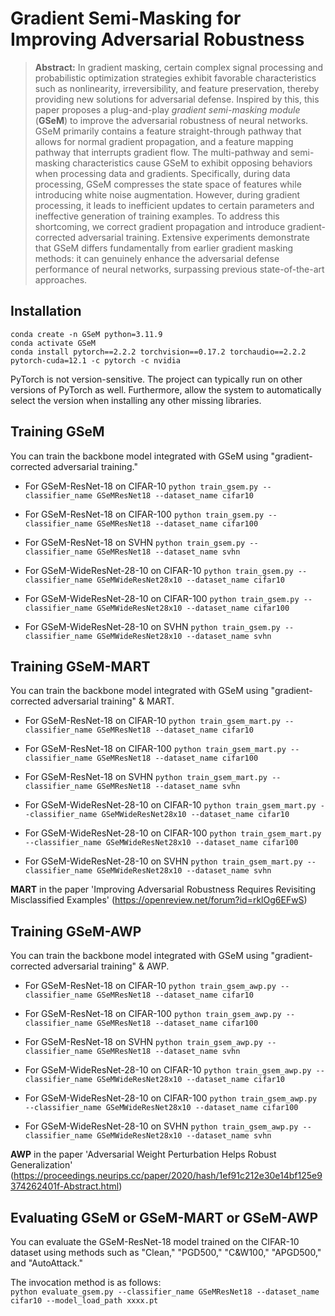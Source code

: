 # Gradient Semi-Masking for Improving Adversarial Robustness

[//]: # ([Paper]&#40;&#41; )

> **Abstract:** In gradient masking, certain complex signal processing and probabilistic optimization strategies exhibit 
> favorable characteristics such as nonlinearity, irreversibility, and feature preservation, thereby providing new 
> solutions for adversarial defense. Inspired by this, this paper proposes a plug-and-play _gradient semi-masking module_ 
> (**GSeM**) to improve the adversarial robustness of neural networks. GSeM primarily contains a feature straight-through 
> pathway that allows for normal gradient propagation, and a feature mapping pathway that interrupts gradient flow. The 
> multi-pathway and semi-masking characteristics cause GSeM to exhibit opposing behaviors when processing data and 
> gradients. Specifically, during data processing, GSeM compresses the state space of features while introducing white 
> noise augmentation. However, during gradient processing, it leads to inefficient updates to certain parameters and 
> ineffective generation of training examples. To address this shortcoming, we correct gradient propagation and 
> introduce gradient-corrected adversarial training. Extensive experiments demonstrate that GSeM differs fundamentally 
> from earlier gradient masking methods: it can genuinely enhance the adversarial defense performance of neural 
> networks, surpassing previous state-of-the-art approaches.

## Installation

```
conda create -n GSeM python=3.11.9
conda activate GSeM
conda install pytorch==2.2.2 torchvision==0.17.2 torchaudio==2.2.2 pytorch-cuda=12.1 -c pytorch -c nvidia
```
PyTorch is not version-sensitive. The project can typically run on other versions of PyTorch as well. 
Furthermore, allow the system to automatically select the version when installing any other missing libraries.

## Training GSeM

You can train the backbone model integrated with GSeM using "gradient-corrected adversarial training."

* For GSeM-ResNet-18 on CIFAR-10
  `python train_gsem.py --classifier_name GSeMResNet18 --dataset_name cifar10`

* For GSeM-ResNet-18 on CIFAR-100
  `python train_gsem.py --classifier_name GSeMResNet18 --dataset_name cifar100`

* For GSeM-ResNet-18 on SVHN
  `python train_gsem.py --classifier_name GSeMResNet18 --dataset_name svhn`

* For GSeM-WideResNet-28-10 on CIFAR-10
  `python train_gsem.py --classifier_name GSeMWideResNet28x10 --dataset_name cifar10`

* For GSeM-WideResNet-28-10 on CIFAR-100
  `python train_gsem.py --classifier_name GSeMWideResNet28x10 --dataset_name cifar100`

* For GSeM-WideResNet-28-10 on SVHN
  `python train_gsem.py --classifier_name GSeMWideResNet28x10 --dataset_name svhn`

## Training GSeM-MART

You can train the backbone model integrated with GSeM using "gradient-corrected adversarial training" & MART.

* For GSeM-ResNet-18 on CIFAR-10
  `python train_gsem_mart.py --classifier_name GSeMResNet18 --dataset_name cifar10`

* For GSeM-ResNet-18 on CIFAR-100
  `python train_gsem_mart.py --classifier_name GSeMResNet18 --dataset_name cifar100`

* For GSeM-ResNet-18 on SVHN
  `python train_gsem_mart.py --classifier_name GSeMResNet18 --dataset_name svhn`

* For GSeM-WideResNet-28-10 on CIFAR-10
  `python train_gsem_mart.py --classifier_name GSeMWideResNet28x10 --dataset_name cifar10`

* For GSeM-WideResNet-28-10 on CIFAR-100
  `python train_gsem_mart.py --classifier_name GSeMWideResNet28x10 --dataset_name cifar100`

* For GSeM-WideResNet-28-10 on SVHN
  `python train_gsem_mart.py --classifier_name GSeMWideResNet28x10 --dataset_name svhn`

**MART** in the paper 'Improving Adversarial Robustness Requires Revisiting Misclassified Examples' 
(https://openreview.net/forum?id=rklOg6EFwS)

## Training GSeM-AWP

You can train the backbone model integrated with GSeM using "gradient-corrected adversarial training" & AWP.

* For GSeM-ResNet-18 on CIFAR-10
  `python train_gsem_awp.py --classifier_name GSeMResNet18 --dataset_name cifar10`

* For GSeM-ResNet-18 on CIFAR-100
  `python train_gsem_awp.py --classifier_name GSeMResNet18 --dataset_name cifar100`

* For GSeM-ResNet-18 on SVHN
  `python train_gsem_awp.py --classifier_name GSeMResNet18 --dataset_name svhn`

* For GSeM-WideResNet-28-10 on CIFAR-10
  `python train_gsem_awp.py --classifier_name GSeMWideResNet28x10 --dataset_name cifar10`

* For GSeM-WideResNet-28-10 on CIFAR-100
  `python train_gsem_awp.py --classifier_name GSeMWideResNet28x10 --dataset_name cifar100`

* For GSeM-WideResNet-28-10 on SVHN
  `python train_gsem_awp.py --classifier_name GSeMWideResNet28x10 --dataset_name svhn`

**AWP** in the paper 'Adversarial Weight Perturbation Helps Robust Generalization' 
(https://proceedings.neurips.cc/paper/2020/hash/1ef91c212e30e14bf125e9374262401f-Abstract.html)

## Evaluating GSeM or GSeM-MART or GSeM-AWP

You can evaluate the GSeM-ResNet-18 model trained on the CIFAR-10 dataset using methods such as "Clean," "PGD500," "C&W100," "APGD500," and "AutoAttack."

The invocation method is as follows:  
  `python evaluate_gsem.py --classifier_name GSeMResNet18 --dataset_name cifar10 --model_load_path xxxx.pt`
